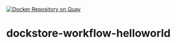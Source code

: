 [![Docker Repository on Quay](https://quay.io/repository/ga4gh-dream/dockstore-workflow-helloworld/status "Docker Repository on Quay")](https://quay.io/repository/ga4gh-dream/dockstore-workflow-helloworld)

# dockstore-workflow-helloworld
